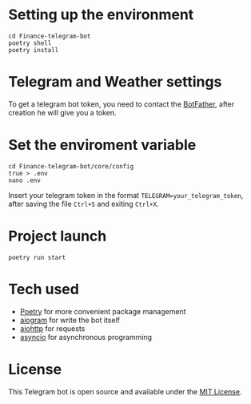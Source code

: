 # Setting up the environment
    cd Finance-telegram-bot
    poetry shell
    poetry install

# Telegram and Weather settings
To get a telegram bot token, you need to contact the [BotFather](https://t.me/BotFather), after creation he will give you a token.

# Set the enviroment variable
    cd Finance-telegram-bot/core/config
    true > .env
    nano .env 
Insert your telegram token in the format `TELEGRAM=your_telegram_token`, after saving the file `Ctrl+S` and exiting `Ctrl+X`.


# Project launch
    poetry run start

# Tech used

* [Poetry](https://python-poetry.org/) for more convenient package management
* [aiogram](https://aiogram.dev/) for write the bot itself
* [aiohttp](https://docs.aiohttp.org/en/stable/) for requests
* [asyncio](https://docs.python.org/3/library/asyncio.html) for asynchronous programming
# License

This Telegram bot is open source and available under the [MIT License](LICENCE).

